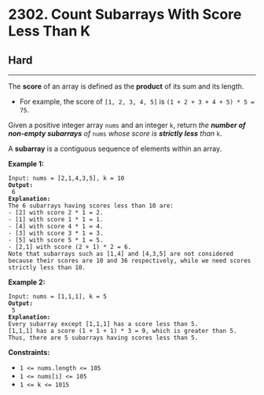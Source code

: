 # 2302. Count Subarrays With Score Less Than K

## Hard

***

The **score** of an array is defined as the **product** of its sum and its length.

* For example, the score of `[1, 2, 3, 4, 5]` is `(1 + 2 + 3 + 4 + 5) * 5 = 75`.

Given a positive integer array `nums` and an integer `k`, return _the **number of non-empty subarrays** of_ `nums` _whose score is **strictly less** than_ `k`.

A **subarray** is a contiguous sequence of elements within an array.

&#x20;

**Example 1:**

<pre><code>Input: nums = [2,1,4,3,5], k = 10
<strong>Output:
</strong> 6
<strong>Explanation:
</strong>The 6 subarrays having scores less than 10 are:
- [2] with score 2 * 1 = 2.
- [1] with score 1 * 1 = 1.
- [4] with score 4 * 1 = 4.
- [3] with score 3 * 1 = 3. 
- [5] with score 5 * 1 = 5.
- [2,1] with score (2 + 1) * 2 = 6.
Note that subarrays such as [1,4] and [4,3,5] are not considered because their scores are 10 and 36 respectively, while we need scores strictly less than 10.</code></pre>

**Example 2:**

<pre><code>Input: nums = [1,1,1], k = 5
<strong>Output:
</strong> 5
<strong>Explanation:
</strong>Every subarray except [1,1,1] has a score less than 5.
[1,1,1] has a score (1 + 1 + 1) * 3 = 9, which is greater than 5.
Thus, there are 5 subarrays having scores less than 5.</code></pre>

&#x20;

**Constraints:**

* `1 <= nums.length <= 105`
* `1 <= nums[i] <= 105`
* `1 <= k <= 1015`
